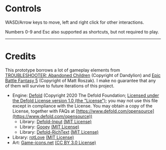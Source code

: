 # Controls
WASD/Arrow keys to move, left and right click for other interactions.

Numbers 0-9 and Esc also supported as shortcuts, but not required to play.

---

# Credits
This prototype borrows a lot of gameplay elements from [TROUBLESHOOTER: Abandoned Children](https://store.steampowered.com/app/470310/TROUBLESHOOTER_Abandoned_Children/) (Copyright of Dandylion) and [Epic Battle Fantasy 5](https://store.steampowered.com/app/432350/Epic_Battle_Fantasy_5/) (Copyright of Matt Roszak). I make no guarantee that any of them will survive to future iterations of this project.

- Engine: [Defold](https://defold.com/) (Copyright 2020 The Defold Foundation; [Licensed under the Defold License version 1.0 (the "License")](https://defold.com/license/); you may not use this file except in compliance with the License. You may obtain a copy of the License, together with FAQs at [https://www.defold.com/opensource](https://www.defold.com/opensource))
	- Library: [Defold-Input](https://github.com/britzl/defold-input) [(MIT License)](https://github.com/britzl/defold-input/blob/master/LICENSE.md)
	- Library: [Gooey](https://github.com/britzl/gooey) [(MIT License)](https://github.com/britzl/gooey/blob/master/LICENSE.md)
	- Library: [Defold-RichText](https://github.com/britzl/defold-richtext) [(MIT License)](https://github.com/britzl/defold-richtext/blob/master/LICENSE.md)
- Library: [rotLove](https://github.com/paulofmandown/rotLove) [(MIT License)](https://github.com/paulofmandown/rotLove/blob/master/LICENSE.txt)
- Art: [Game-icons.net](https://game-icons.net/) [(CC BY 3.0 License)](https://creativecommons.org/licenses/by/3.0/)